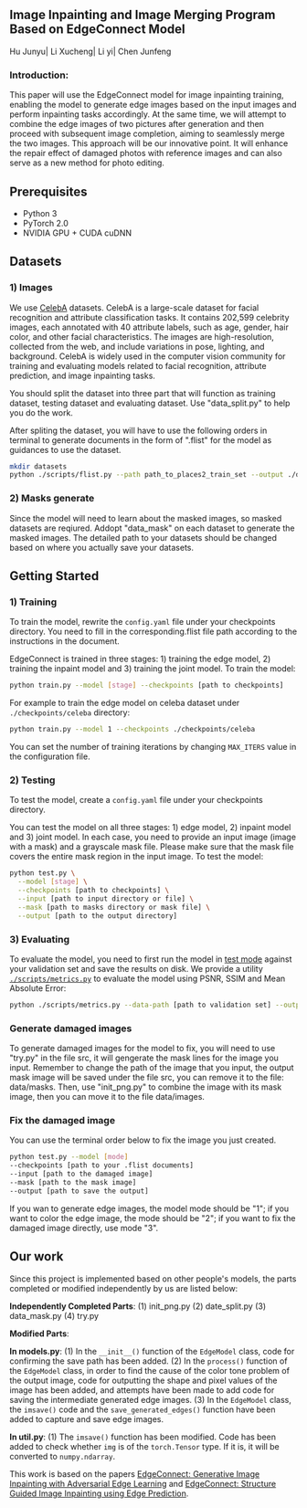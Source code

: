 ## Image Inpainting and Image Merging Program Based on EdgeConnect Model
Hu Junyu| Li Xucheng| Li yi| Chen Junfeng

### Introduction:
This paper will use the EdgeConnect model for image inpainting training, enabling the model to generate edge images based on the input images and perform inpainting tasks accordingly. At the same time, we will attempt to combine the edge images of two pictures after generation and then proceed with subsequent image completion, aiming to seamlessly merge the two images. This approach will be our innovative point. It will enhance the repair effect of damaged photos with reference images and can also serve as a new method for photo editing.
## Prerequisites
- Python 3
- PyTorch 2.0
- NVIDIA GPU + CUDA cuDNN

## Datasets
### 1) Images
We use [CelebA](http://mmlab.ie.cuhk.edu.hk/projects/CelebA.html) datasets. CelebA is a large-scale dataset for facial recognition and attribute classification tasks. It contains 202,599 celebrity images, each annotated with 40 attribute labels, such as age, gender, hair color, and other facial characteristics. The images are high-resolution, collected from the web, and include variations in pose, lighting, and background. CelebA is widely used in the computer vision community for training and evaluating models related to facial recognition, attribute prediction, and image inpainting tasks.

You should split the dataset into three part that will function as training dataset, testing dataset and evaluating dataset. Use "data_split.py" to help you do the work.

After spliting the dataset, you will have to use the following orders in terminal to generate documents in the form of ".flist" for the model as guidances to use the dataset. 

```bash
mkdir datasets
python ./scripts/flist.py --path path_to_places2_train_set --output ./datasets/places_train.flist
```

### 2) Masks generate
Since the model will need to learn about the masked images, so masked datasets are reqiured. Addopt "data_mask" on each dataset to generate the masked images. The detailed path to  your datasets should be changed based on where you actually save your datasets.

## Getting Started
### 1) Training
To train the model, rewrite the `config.yaml` file under your checkpoints directory. You need to fill in the corresponding.flist file path according to the instructions in the document.

EdgeConnect is trained in three stages: 1) training the edge model, 2) training the inpaint model and 3) training the joint model. To train the model:
```bash
python train.py --model [stage] --checkpoints [path to checkpoints]
```

For example to train the edge model on celeba dataset under `./checkpoints/celeba` directory:
```bash
python train.py --model 1 --checkpoints ./checkpoints/celeba
```

You can set the number of training iterations by changing `MAX_ITERS` value in the configuration file.

### 2) Testing
To test the model, create a `config.yaml` file under your checkpoints directory. 

You can test the model on all three stages: 1) edge model, 2) inpaint model and 3) joint model. In each case, you need to provide an input image (image with a mask) and a grayscale mask file. Please make sure that the mask file covers the entire mask region in the input image. To test the model:
```bash
python test.py \
  --model [stage] \
  --checkpoints [path to checkpoints] \
  --input [path to input directory or file] \
  --mask [path to masks directory or mask file] \
  --output [path to the output directory]
```

### 3) Evaluating
To evaluate the model, you need to first run the model in [test mode](#testing) against your validation set and save the results on disk. We provide a utility [`./scripts/metrics.py`](scripts/metrics.py) to evaluate the model using PSNR, SSIM and Mean Absolute Error:

```bash
python ./scripts/metrics.py --data-path [path to validation set] --output-path [path to model output]
```

### Generate damaged images
To generate damaged images for the model to fix, you will need to use "try.py" in the file src, it will gengerate the mask lines for the image you input. Remember to change the path of the image that you input, the output mask image will be saved under the file src, you can remove it to the file: data/masks. Then, use "init_png.py" to combine the image with its mask image, then you can move it to the file data/images.

### Fix the damaged image

You can use the terminal order below to fix the image you just created.

```bash
python test.py --model [mode]
--checkpoints [path to your .flist documents] 
--input [path to the damaged image]
--mask [path to the mask image] 
--output [path to save the output]
```

If you wan to generate edge images, the model mode should be "1"; if you want to color the edge image, the mode should be "2"; if you want to fix the damaged image directly, use mode "3".


## Our work
Since this project is implemented based on other people's models, the parts completed or modified independently by us are listed below:

**Independently Completed Parts**:
(1) init_png.py
(2) date_split.py
(3) data_mask.py
(4) try.py

**Modified Parts**:

**In models.py**:
(1) In the `__init__()` function of the `EdgeModel` class, code for confirming the save path has been added.
(2) In the `process()` function of the `EdgeModel` class, in order to find the cause of the color tone problem of the output image, code for outputting the shape and pixel values of the image has been added, and attempts have been made to add code for saving the intermediate generated edge images.
(3) In the `EdgeModel` class, the `imsave()` code and the `save_generated_edges()` function have been added to capture and save edge images.

**In util.py**:
(1) The `imsave()` function has been modified. Code has been added to check whether `img` is of the `torch.Tensor` type. If it is, it will be converted to `numpy.ndarray`.

This work is based on the papers <a href="https://arxiv.org/abs/1901.00212">EdgeConnect: Generative Image Inpainting with Adversarial Edge Learning</a> and <a href="http://openaccess.thecvf.com/content_ICCVW_2019/html/AIM/Nazeri_EdgeConnect_Structure_Guided_Image_Inpainting_using_Edge_Prediction_ICCVW_2019_paper.html">EdgeConnect: Structure Guided Image Inpainting using Edge Prediction</a>.
